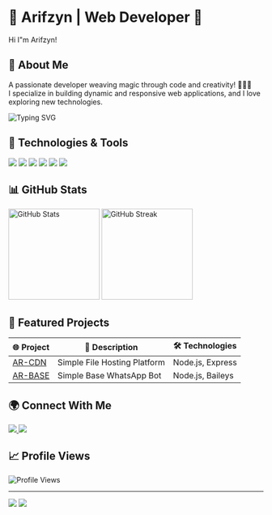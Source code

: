 # 🌟 Arifzyn | Web Developer 🚀
Hi I"m Arifzyn! 

## 💫 About Me

A passionate developer weaving magic through code and creativity! 🧙‍♀️✨  
I specialize in building dynamic and responsive web applications, and I love exploring new technologies.

![Typing SVG](https://readme-typing-svg.demolab.com?font=Fira+Code&weight=600&size=22&duration=4000&pause=500&color=6F38F7&center=true&vCenter=true&width=600&lines=Back-end+Developer+%F0%9F%92%BB;Front-end+Explorer+%F0%9F%8C%90;System+Programming+Wizard+%E2%9C%A8;DevOps+Enthusiast+%F0%9F%94%A7)

## 🔧 Technologies & Tools

<div>
    <img src="https://img.shields.io/badge/-JavaScript-black?style=flat-square&logo=javascript" />
    <img src="https://img.shields.io/badge/-TypeScript-007ACC?style=flat-square&logo=typescript" />
    <img src="https://img.shields.io/badge/-Node.js-black?style=flat-square&logo=Node.js" />
    <img src="https://img.shields.io/badge/-React-black?style=flat-square&logo=react" />
    <img src="https://img.shields.io/badge/-Docker-black?style=flat-square&logo=docker" />
    <img src="https://img.shields.io/badge/-Git-black?style=flat-square&logo=git" />
</div>

## 📊 GitHub Stats

<div>
    <img src="https://github-readme-stats.vercel.app/api?username=Arifzyn19&show_icons=true&theme=radical" alt="GitHub Stats" height="180"/>
    <img src="https://github-readme-streak-stats.herokuapp.com/?user=Arifzyn19&theme=radical" alt="GitHub Streak" height="180"/>
</div>

## 🚀 Featured Projects

| 🌐 Project | 📝 Description | 🛠️ Technologies |
|-----------|----------------|-----------------|
| [AR-CDN](https://github.com/Arifzyn19/AR-CDN) | Simple File Hosting Platform | Node.js, Express |
| [AR-BASE](https://github.com/Arifzyn19/AR-BASE) | Simple Base WhatsApp Bot | Node.js, Baileys |

## 🌍 Connect With Me

<div>
    <a href="https://youtube.com/@arifzxa19">
        <img src="https://img.shields.io/badge/YouTube-FF0000?style=for-the-badge&logo=youtube&logoColor=white" />
    </a>
    <a href="https://arifzyn.tech">
        <img src="https://img.shields.io/badge/Website-000000?style=for-the-badge&logo=About.me&logoColor=white" />
    </a>
</div>

## 📈 Profile Views

![Profile Views](https://komarev.com/ghpvc/?username=Arifzyn19&color=blueviolet)

---

<div>
    <img src="https://forthebadge.com/images/badges/built-with-love.svg" />
    <img src="https://forthebadge.com/images/badges/powered-by-coffee.svg" />
</div>
